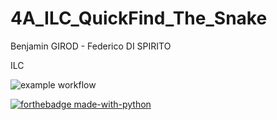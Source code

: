 # 4A_ILC_QuickFind_The_Snake
Benjamin GIROD - Federico DI SPIRITO

ILC

![example workflow](https://github.com/Tebenj/4A_ILC_QuickFind_The_Snake/actions/workflows/blank.yml/badge.svg)


[![forthebadge made-with-python](http://ForTheBadge.com/images/badges/made-with-python.svg)](https://www.python.org/)
